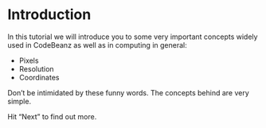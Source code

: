 # Introduction

In this tutorial we will introduce you to some very important concepts widely used in CodeBeanz as well as in computing in general:

* Pixels
* Resolution
* Coordinates

Don’t be intimidated by these funny words. The concepts behind are very simple. 

Hit “Next” to find out more.
